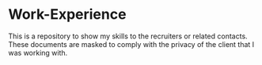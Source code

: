 # Work-Experience
 
This is a repository to show my skills to the recruiters or related contacts. These documents are masked to comply with the privacy of the client that I was working with.
